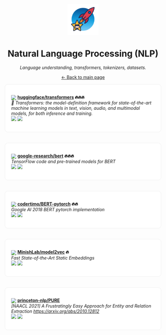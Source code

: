 <p align="center"><img src="../assets/awesome-logo.png" width="100" alt="Awesome Repos"/></p>
<h1 align="center">Natural Language Processing (NLP)</h1>
<p align="center"><i>Language understanding, transformers, tokenizers, datasets.</i></p>

<p align="center"><a href="../README.md">← Back to main page</a></p>

<div align="left" style="border:1px solid #eee; border-radius:10px; padding:18px 20px; background:#fff;">

<img src="https://avatars.githubusercontent.com/u/25720743?v=4" width="32" style="vertical-align:middle;"/> <strong><a href="https://github.com/huggingface/transformers">huggingface/transformers</a> 🔥🔥🔥</strong><br/>
<em>🤗 Transformers: the model-definition framework for state-of-the-art machine learning models in text, vision, audio, and multimodal models, for both inference and training. </em><br/>
<span>
<a href="https://github.com/huggingface/transformers/stargazers"><img src="https://img.shields.io/github/stars/huggingface/transformers?style=flat-square&labelColor=343b41"></a>
<a href="https://github.com/huggingface/transformers/network/members"><img src="https://img.shields.io/github/forks/huggingface/transformers?style=flat-square&labelColor=343b41"></a>
</span>
</div><br><br>

<div align="left" style="border:1px solid #eee; border-radius:10px; padding:18px 20px; background:#fff;">

<img src="https://avatars.githubusercontent.com/u/43830688?v=4" width="32" style="vertical-align:middle;"/> <strong><a href="https://github.com/google-research/bert">google-research/bert</a> 🔥🔥🔥</strong><br/>
<em>TensorFlow code and pre-trained models for BERT</em><br/>
<span>
<a href="https://github.com/google-research/bert/stargazers"><img src="https://img.shields.io/github/stars/google-research/bert?style=flat-square&labelColor=343b41"></a>
<a href="https://github.com/google-research/bert/network/members"><img src="https://img.shields.io/github/forks/google-research/bert?style=flat-square&labelColor=343b41"></a>
</span>
</div><br><br>

<div align="left" style="border:1px solid #eee; border-radius:10px; padding:18px 20px; background:#fff;">

<img src="https://avatars.githubusercontent.com/u/9063575?v=4" width="32" style="vertical-align:middle;"/> <strong><a href="https://github.com/codertimo/BERT-pytorch">codertimo/BERT-pytorch</a> 🔥🔥</strong><br/>
<em>Google AI 2018 BERT pytorch implementation</em><br/>
<span>
<a href="https://github.com/codertimo/BERT-pytorch/stargazers"><img src="https://img.shields.io/github/stars/codertimo/BERT-pytorch?style=flat-square&labelColor=343b41"></a>
<a href="https://github.com/codertimo/BERT-pytorch/network/members"><img src="https://img.shields.io/github/forks/codertimo/BERT-pytorch?style=flat-square&labelColor=343b41"></a>
</span>
</div><br><br>

<div align="left" style="border:1px solid #eee; border-radius:10px; padding:18px 20px; background:#fff;">

<img src="https://avatars.githubusercontent.com/u/177965497?v=4" width="32" style="vertical-align:middle;"/> <strong><a href="https://github.com/MinishLab/model2vec">MinishLab/model2vec</a> 🔥</strong><br/>
<em>Fast State-of-the-Art Static Embeddings</em><br/>
<span>
<a href="https://github.com/MinishLab/model2vec/stargazers"><img src="https://img.shields.io/github/stars/MinishLab/model2vec?style=flat-square&labelColor=343b41"></a>
<a href="https://github.com/MinishLab/model2vec/network/members"><img src="https://img.shields.io/github/forks/MinishLab/model2vec?style=flat-square&labelColor=343b41"></a>
</span>
</div><br><br>

<div align="left" style="border:1px solid #eee; border-radius:10px; padding:18px 20px; background:#fff;">

<img src="https://avatars.githubusercontent.com/u/44678448?v=4" width="32" style="vertical-align:middle;"/> <strong><a href="https://github.com/princeton-nlp/PURE">princeton-nlp/PURE</a> </strong><br/>
<em>[NAACL 2021] A Frustratingly Easy Approach for Entity and Relation Extraction https://arxiv.org/abs/2010.12812</em><br/>
<span>
<a href="https://github.com/princeton-nlp/PURE/stargazers"><img src="https://img.shields.io/github/stars/princeton-nlp/PURE?style=flat-square&labelColor=343b41"></a>
<a href="https://github.com/princeton-nlp/PURE/network/members"><img src="https://img.shields.io/github/forks/princeton-nlp/PURE?style=flat-square&labelColor=343b41"></a>
</span>
</div><br><br>

